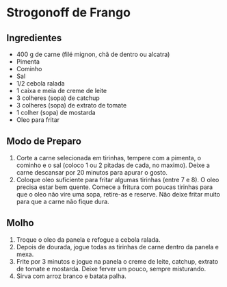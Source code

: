 # Strogonoff de Frango

## Ingredientes

- 400 g de carne (filé mignon, chã de dentro ou alcatra)
- Pimenta
- Cominho
- Sal
- 1/2 cebola ralada
- 1 caixa e meia de creme de leite
- 3 colheres (sopa) de catchup
- 3 colheres (sopa) de extrato de tomate
- 1 colher (sopa) de mostarda
- Oleo para fritar

## Modo de Preparo

1. Corte a carne selecionada em tirinhas, tempere com a pimenta, o cominho e o sal (coloco 1 ou 2 pitadas de cada, no maximo). Deixe a carne descansar por 20 minutos para apurar o gosto.
2. Coloque oleo suficiente para fritar algumas tirinhas (entre 7 e 8). O oleo precisa estar bem quente. Comece a fritura com poucas tirinhas para que o oleo não vire uma sopa, retire-as e reserve. Não deixe fritar muito para que a carne não fique dura.

## Molho

1. Troque o oleo da panela e refogue a cebola ralada.
2. Depois de dourada, jogue todas as tirinhas de carne dentro da panela e mexa.
3. Frite por 3 minutos e jogue na panela o creme de leite, catchup, extrato de tomate e mostarda. Deixe ferver um pouco, sempre misturando.
4. Sirva com arroz branco e batata palha.
